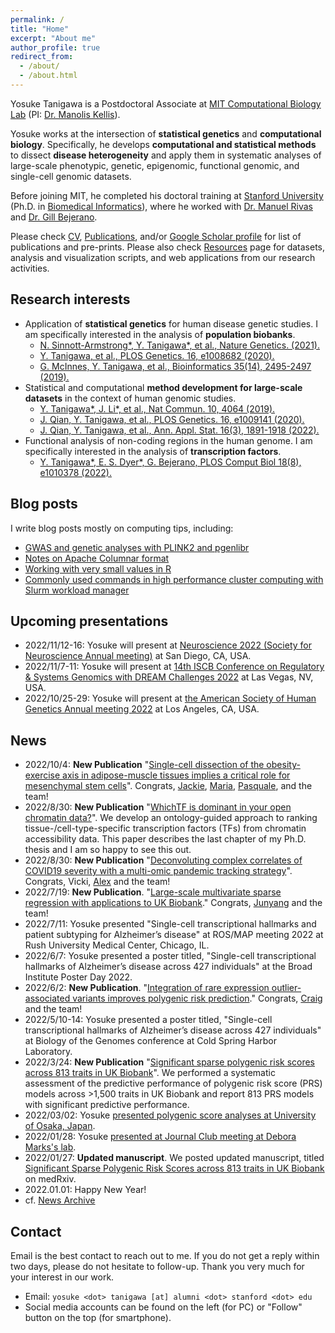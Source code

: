 ```yaml
---
permalink: /
title: "Home"
excerpt: "About me"
author_profile: true
redirect_from:
  - /about/
  - /about.html
---
```


Yosuke Tanigawa is a Postdoctoral Associate at [MIT Computational Biology Lab](http://compbio.mit.edu/) (PI: [Dr. Manolis Kellis](https://web.mit.edu/manoli/)).

Yosuke works at the intersection of **statistical genetics** and **computational biology**. Specifically, he develops **computational and statistical methods** to dissect **disease heterogeneity** and apply them in systematic analyses of large-scale phenotypic, genetic, epigenomic, functional genomic, and single-cell genomic datasets.

Before joining MIT, he completed his doctoral training at [Stanford University](https://www.stanford.edu/) (Ph.D. in [Biomedical Informatics](https://med.stanford.edu/bmi.html)), where he worked with [Dr. Manuel Rivas](http://med.stanford.edu/rivaslab/) and [Dr. Gill Bejerano](http://bejerano.stanford.edu/).

Please check [CV](/cv), [Publications](/publications), and/or [Google Scholar profile](https://scholar.google.com/citations?user=9hVh3nQAAAAJ&hl=en) for list of publications and pre-prints. Please also check [Resources](/resources) page for datasets, analysis and visualization scripts, and web applications from our research activities.

## Research interests

- Application of **statistical genetics** for human disease genetic studies. I am specifically interested in the analysis of **population biobanks**.
  - [N. Sinnott-Armstrong\*, Y. Tanigawa\*, et al., Nature Genetics. (2021).](/publication/2021-01-18-biomarkers)
  - [Y. Tanigawa, et al., PLOS Genetics. 16, e1008682 (2020).](/publication/2020-05-05-ANGPTL7)
  - [G. McInnes, Y. Tanigawa, et al., Bioinformatics 35(14), 2495-2497 (2019).](/publication/2018-12-05-GBE)
- Statistical and computational **method development for large-scale datasets** in the context of human genomic studies.
  - [Y. Tanigawa\*, J. Li\*, et al., Nat Commun. 10, 4064 (2019).](/publication/2019-09-06-DeGAs)
  - [J. Qian, Y. Tanigawa, et al., PLOS Genetics. 16, e1009141 (2020).](/publication/2020-10-23-snpnet)
  - [J. Qian, Y. Tanigawa, et al., Ann. Appl. Stat. 16(3), 1891-1918 (2022).](/publication/2022-07-19-SRRR)
- Functional analysis of non-coding regions in the human genome. I am specifically interested in the analysis of **transcription factors**.
  - [Y. Tanigawa\*, E. S. Dyer\*, G. Bejerano, PLOS Comput Biol 18(8), e1010378 (2022).](/publication/2022-08-30-whichtf)

## Blog posts

I write blog posts mostly on computing tips, including:

- [GWAS and genetic analyses with PLINK2 and pgenlibr](/posts/2020/09/PLINK2)
- [Notes on Apache Columnar format](/posts/2020/11/apache-columnar)
- [Working with very small values in R](/posts/2020/07/small-values-in-R)
- [Commonly used commands in high performance cluster computing with Slurm workload manager](/posts/2020/04/slurm/)

## Upcoming presentations

- 2022/11/12-16: Yosuke will present at [Neuroscience 2022 (Society for Neuroscience Annual meeting)](https://www.sfn.org/meetings/neuroscience-2022) at San Diego, CA, USA.
- 2022/11/7-11: Yosuke will present at [14th ISCB Conference on Regulatory & Systems Genomics with DREAM Challenges 2022](https://www.iscb.org/rsgdream2022) at Las Vegas, NV, USA.
- 2022/10/25-29: Yosuke will present at [the American Society of Human Genetics Annual meeting 2022](https://www.ashg.org/meetings/2022-annual-meeting/) at Los Angeles, CA, USA.

## News

- 2022/10/4: **New Publication** "[Single-cell dissection of the obesity-exercise axis in adipose-muscle tissues implies a critical role for mesenchymal stem cells](/publication/2022-10-04-scMetab)". Congrats, [Jackie](https://twitter.com/yangjiekun), [Maria](https://twitter.com/MVamvini), [Pasquale](https://twitter.com/PasqualeNigro9), and the team!
- 2022/8/30: **New Publication** "[WhichTF is dominant in your open chromatin data?](/publication/2022-08-30-whichtf)". We develop an ontology-guided approach to ranking tissue-/cell-type-specific transcription factors (TFs) from chromatin accessibility data. This paper describes the last chapter of my Ph.D. thesis and I am so happy to see this out.
- 2022/8/30: **New Publication** "[Deconvoluting complex correlates of COVID19 severity with a multi-omic pandemic tracking strategy](/publication/2022-08-30-COVIDomics-admixture)". Congrats, Vicki, [Alex](https://ai-page.org/) and the team!
- 2022/7/19: **New Publication**. "[Large-scale multivariate sparse regression with applications to UK Biobank](/publication/2022-07-19-SRRR)." Congrats, [Junyang](https://www.linkedin.com/in/junyang-qian-4a1b3825/) and the team!
- 2022/7/11: Yosuke presented "Single-cell transcriptional hallmarks and patient subtyping for Alzheimer’s disease" at ROS/MAP meeting 2022 at Rush University Medical Center, Chicago, IL.
- 2022/6/7: Yosuke presented a poster titled, "Single-cell transcriptional hallmarks of Alzheimer’s disease across 427 individuals" at the Broad Institute Poster Day 2022.
- 2022/6/2: **New Publication**. "[Integration of rare expression outlier-associated variants improves polygenic risk prediction](/publication/2022-06-02-IOGC)." Congrats, [Craig](http://smail-lab.org/) and the team!
- 2022/5/10-14: Yosuke presented a poster titled, "Single-cell transcriptional hallmarks of Alzheimer’s disease across 427 individuals" at Biology of the Genomes conference at Cold Spring Harbor Laboratory.
- 2022/3/24: **New Publication** "[Significant sparse polygenic risk scores across 813 traits in UK Biobank](/publication/2022-03-24-PRSmap)". We performed a systematic assessment of the predictive performance of polygenic risk score (PRS) models across >1,500 traits in UK Biobank and report 813 PRS models with significant predictive performance.
- 2022/03/02: Yosuke [presented polygenic score analyses at University of Osaka, Japan](/talks/2022-03-02-PRS-UOsaka).
- 2022/01/28: Yosuke [presented at Journal Club meeting at Debora Marks's lab](/talks/2022-01-28-jclub-Marks-lab).
- 2022/01/27: **Updated manuscript**. We posted updated manuscript, titled [Significant Sparse Polygenic Risk Scores across 813 traits in UK Biobank](/publication/preprint-2021-09-06-PRSmap) on medRxiv.
- 2022.01.01: Happy New Year!
- cf. [News Archive](/tags/#news)

## Contact

Email is the best contact to reach out to me. If you do not get a reply within two days, please do not hesitate to follow-up. Thank you very much for your interest in our work.

- Email: `yosuke <dot> tanigawa [at] alumni <dot> stanford <dot> edu`
- Social media accounts can be found on the left (for PC) or "Follow" button on the top (for smartphone).
